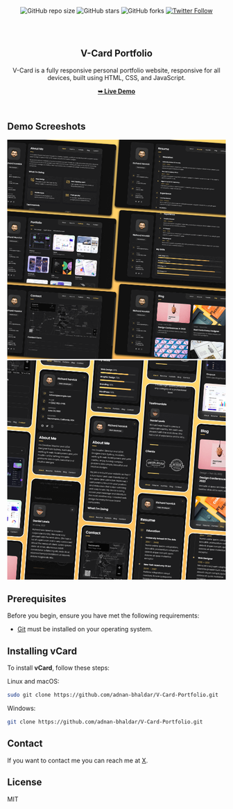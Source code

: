 <div align="center">

![GitHub repo size](https://img.shields.io/github/repo-size/adnan-bhaldar/V-Card-Portfolio)
![GitHub stars](https://img.shields.io/github/stars/adnan-bhaldar/V-Card-Portfolio?style=social)
![GitHub forks](https://img.shields.io/github/forks/adnan-bhaldar/V-Card-Portfolio?style=social)
[![Twitter Follow](https://img.shields.io/twitter/follow/Adnan__Bhaldar?style=social)](https://twitter.com/intent/follow?screen_name=Adnan__Bhaldar)

  <br />
  <br />

  <h2 align="center">V-Card Portfolio</h2>

V-Card is a fully responsive personal portfolio website, responsive for all devices, built using HTML, CSS, and JavaScript.

<a href="https://adnan-bhaldar.github.io/V-Card-Portfolio/"><strong>➥ Live Demo</strong></a>

</div>

<br />

## Demo Screeshots

![vCard Desktop Demo](./readme-images/desktop.png "Desktop Demo")
![vCard Mobile Demo](./readme-images/mobile.png "Mobile Demo")

## Prerequisites

Before you begin, ensure you have met the following requirements:

* [Git](https://git-scm.com/downloads "Download Git") must be installed on your operating system.

## Installing vCard

To install **vCard**, follow these steps:

Linux and macOS:

```bash
sudo git clone https://github.com/adnan-bhaldar/V-Card-Portfolio.git
```

Windows:

```bash
git clone https://github.com/adnan-bhaldar/V-Card-Portfolio.git
```

## Contact

If you want to contact me you can reach me at [X](https://www.x.com/Adnan__Bhaldar).

## License

MIT
